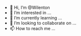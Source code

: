 - 👋 Hi, I’m @Wilenton
- 👀 I’m interested in ...
- 🌱 I’m currently learning ...
- 💞️ I’m looking to collaborate on ...
- 📫 How to reach me ...

<!---
Wilenton/Wilenton is a ✨ special ✨ repository because its `README.md` (this file) appears on your GitHub profile.
You can click the Preview link to take a look at your changes.
--->
